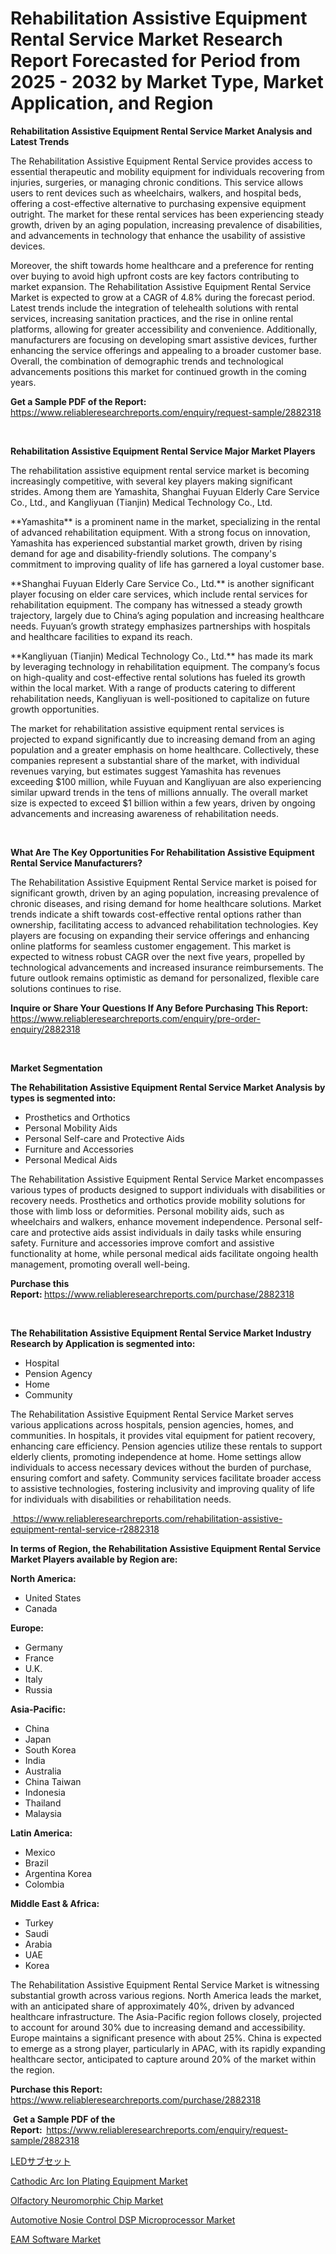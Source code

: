 <p><h1>Rehabilitation Assistive Equipment Rental Service Market Research Report Forecasted for Period from 2025 -  2032 by Market Type, Market Application, and Region</h1></p><p><strong>Rehabilitation Assistive Equipment Rental Service Market Analysis and Latest Trends</strong></p>
<p><p>The Rehabilitation Assistive Equipment Rental Service provides access to essential therapeutic and mobility equipment for individuals recovering from injuries, surgeries, or managing chronic conditions. This service allows users to rent devices such as wheelchairs, walkers, and hospital beds, offering a cost-effective alternative to purchasing expensive equipment outright. The market for these rental services has been experiencing steady growth, driven by an aging population, increasing prevalence of disabilities, and advancements in technology that enhance the usability of assistive devices.</p><p>Moreover, the shift towards home healthcare and a preference for renting over buying to avoid high upfront costs are key factors contributing to market expansion. The Rehabilitation Assistive Equipment Rental Service Market is expected to grow at a CAGR of 4.8% during the forecast period. Latest trends include the integration of telehealth solutions with rental services, increasing sanitation practices, and the rise in online rental platforms, allowing for greater accessibility and convenience. Additionally, manufacturers are focusing on developing smart assistive devices, further enhancing the service offerings and appealing to a broader customer base. Overall, the combination of demographic trends and technological advancements positions this market for continued growth in the coming years.</p></p>
<p><strong>Get a Sample PDF of the Report:&nbsp;</strong> <a href="https://www.reliableresearchreports.com/enquiry/request-sample/2882318?utm_campaign=38&utm_medium=2&utm_source=Github&utm_content=ia&utm_term=13032025&utm_id=rehabilitation-assistive-equipment-rental-service">https://www.reliableresearchreports.com/enquiry/request-sample/2882318</a></p>
<p>&nbsp;</p>
<p><strong>Rehabilitation Assistive Equipment Rental Service Major Market Players</strong></p>
<p><p>The rehabilitation assistive equipment rental service market is becoming increasingly competitive, with several key players making significant strides. Among them are Yamashita, Shanghai Fuyuan Elderly Care Service Co., Ltd., and Kangliyuan (Tianjin) Medical Technology Co., Ltd.</p><p>**Yamashita** is a prominent name in the market, specializing in the rental of advanced rehabilitation equipment. With a strong focus on innovation, Yamashita has experienced substantial market growth, driven by rising demand for age and disability-friendly solutions. The company's commitment to improving quality of life has garnered a loyal customer base.</p><p>**Shanghai Fuyuan Elderly Care Service Co., Ltd.** is another significant player focusing on elder care services, which include rental services for rehabilitation equipment. The company has witnessed a steady growth trajectory, largely due to China’s aging population and increasing healthcare needs. Fuyuan’s growth strategy emphasizes partnerships with hospitals and healthcare facilities to expand its reach.</p><p>**Kangliyuan (Tianjin) Medical Technology Co., Ltd.** has made its mark by leveraging technology in rehabilitation equipment. The company’s focus on high-quality and cost-effective rental solutions has fueled its growth within the local market. With a range of products catering to different rehabilitation needs, Kangliyuan is well-positioned to capitalize on future growth opportunities.</p><p>The market for rehabilitation assistive equipment rental services is projected to expand significantly due to increasing demand from an aging population and a greater emphasis on home healthcare. Collectively, these companies represent a substantial share of the market, with individual revenues varying, but estimates suggest Yamashita has revenues exceeding $100 million, while Fuyuan and Kangliyuan are also experiencing similar upward trends in the tens of millions annually. The overall market size is expected to exceed $1 billion within a few years, driven by ongoing advancements and increasing awareness of rehabilitation needs.</p></p>
<p>&nbsp;</p>
<p><strong>What Are The Key Opportunities For Rehabilitation Assistive Equipment Rental Service Manufacturers?</strong></p>
<p><p>The Rehabilitation Assistive Equipment Rental Service market is poised for significant growth, driven by an aging population, increasing prevalence of chronic diseases, and rising demand for home healthcare solutions. Market trends indicate a shift towards cost-effective rental options rather than ownership, facilitating access to advanced rehabilitation technologies. Key players are focusing on expanding their service offerings and enhancing online platforms for seamless customer engagement. This market is expected to witness robust CAGR over the next five years, propelled by technological advancements and increased insurance reimbursements. The future outlook remains optimistic as demand for personalized, flexible care solutions continues to rise.</p></p>
<p><strong>Inquire or Share Your Questions If Any Before Purchasing This Report:</strong> <a href="https://www.reliableresearchreports.com/enquiry/pre-order-enquiry/2882318?utm_campaign=38&utm_medium=2&utm_source=Github&utm_content=ia&utm_term=13032025&utm_id=rehabilitation-assistive-equipment-rental-service">https://www.reliableresearchreports.com/enquiry/pre-order-enquiry/2882318</a></p>
<p>&nbsp;</p>
<p><strong>Market Segmentation</strong></p>
<p><strong>The Rehabilitation Assistive Equipment Rental Service Market Analysis by types is segmented into:</strong></p>
<p><ul><li> Prosthetics and Orthotics</li><li>Personal Mobility Aids</li><li>Personal Self-care and Protective Aids</li><li>Furniture and Accessories</li><li>Personal Medical Aids </li></ul></p>
<p><p>The Rehabilitation Assistive Equipment Rental Service Market encompasses various types of products designed to support individuals with disabilities or recovery needs. Prosthetics and orthotics provide mobility solutions for those with limb loss or deformities. Personal mobility aids, such as wheelchairs and walkers, enhance movement independence. Personal self-care and protective aids assist individuals in daily tasks while ensuring safety. Furniture and accessories improve comfort and assistive functionality at home, while personal medical aids facilitate ongoing health management, promoting overall well-being.</p></p>
<p><strong>Purchase this Report:&nbsp;</strong><a href="https://www.reliableresearchreports.com/purchase/2882318?utm_campaign=38&utm_medium=2&utm_source=Github&utm_content=ia&utm_term=13032025&utm_id=rehabilitation-assistive-equipment-rental-service">https://www.reliableresearchreports.com/purchase/2882318</a></p>
<p>&nbsp;</p>
<p><strong>The Rehabilitation Assistive Equipment Rental Service Market Industry Research by Application is segmented into:</strong></p>
<p><ul><li> Hospital</li><li>Pension Agency</li><li>Home</li><li>Community </li></ul></p>
<p><p>The Rehabilitation Assistive Equipment Rental Service Market serves various applications across hospitals, pension agencies, homes, and communities. In hospitals, it provides vital equipment for patient recovery, enhancing care efficiency. Pension agencies utilize these rentals to support elderly clients, promoting independence at home. Home settings allow individuals to access necessary devices without the burden of purchase, ensuring comfort and safety. Community services facilitate broader access to assistive technologies, fostering inclusivity and improving quality of life for individuals with disabilities or rehabilitation needs.</p></p>
<p><a href="https://www.reliableresearchreports.com/rehabilitation-assistive-equipment-rental-service-r2882318?utm_campaign=38&utm_medium=2&utm_source=Github&utm_content=ia&utm_term=13032025&utm_id=rehabilitation-assistive-equipment-rental-service">&nbsp;https://www.reliableresearchreports.com/rehabilitation-assistive-equipment-rental-service-r2882318</a></p>
<p><strong>In terms of Region, the Rehabilitation Assistive Equipment Rental Service Market Players available by Region are:</strong></p>
<p>
    <p> <strong> North America: </strong>
        <ul>
            <li>United States</li>
            <li>Canada</li>
        </ul>
        </p> 
    <p> <strong> Europe: </strong>
        <ul>
            <li>Germany</li>
            <li>France</li>
            <li>U.K.</li>
            <li>Italy</li>
            <li>Russia</li>
        </ul>
        </p> 
    <p> <strong> Asia-Pacific: </strong>
        <ul>
            <li>China</li>
            <li>Japan</li>
            <li>South Korea</li>
            <li>India</li>
            <li>Australia</li>
            <li>China Taiwan</li>
            <li>Indonesia</li>
            <li>Thailand</li>
            <li>Malaysia</li>
        </ul>
        </p> 
    <p> <strong> Latin America: </strong>
        <ul>
            <li>Mexico</li>
            <li>Brazil</li>
            <li>Argentina Korea</li>
            <li>Colombia</li>
        </ul>
        </p> 
    <p> <strong> Middle East & Africa: </strong>
        <ul>
            <li>Turkey</li>
            <li>Saudi</li>
            <li>Arabia</li>
            <li>UAE</li>
            <li>Korea</li>
        </ul>
    </p>
    </p>
<p><p>The Rehabilitation Assistive Equipment Rental Service Market is witnessing substantial growth across various regions. North America leads the market, with an anticipated share of approximately 40%, driven by advanced healthcare infrastructure. The Asia-Pacific region follows closely, projected to account for around 30% due to increasing demand and accessibility. Europe maintains a significant presence with about 25%. China is expected to emerge as a strong player, particularly in APAC, with its rapidly expanding healthcare sector, anticipated to capture around 20% of the market within the region.</p></p>
<p><strong>Purchase this Report: </strong><a href="https://www.reliableresearchreports.com/purchase/2882318?utm_campaign=38&utm_medium=2&utm_source=Github&utm_content=ia&utm_term=13032025&utm_id=rehabilitation-assistive-equipment-rental-service">https://www.reliableresearchreports.com/purchase/2882318</a></p>
<p>&nbsp;<strong>Get a Sample PDF of the Report:&nbsp;&nbsp;</strong><a href="https://www.reliableresearchreports.com/enquiry/request-sample/2882318?utm_campaign=38&utm_medium=2&utm_source=Github&utm_content=ia&utm_term=13032025&utm_id=rehabilitation-assistive-equipment-rental-service">https://www.reliableresearchreports.com/enquiry/request-sample/2882318</a></p>
<p><strong></strong></p>
<p><p><a href="https://github.com/mohamedbakry57/Market-Research-Report-List-7/blob/main/905638743634.md?utm_campaign=38&utm_medium=2&utm_source=Github&utm_content=ia&utm_term=13032025&utm_id=rehabilitation-assistive-equipment-rental-service">LEDサブセット</a></p><p><a href="https://github.com/ghaligopezf5/Market-Research-Report-List-1/blob/main/cathodic-arc-ion-plating-equipment-market.md?utm_campaign=38&utm_medium=2&utm_source=Github&utm_content=ia&utm_term=13032025&utm_id=rehabilitation-assistive-equipment-rental-service">Cathodic Arc Ion Plating Equipment Market</a></p><p><a href="https://github.com/latzerelfigo48/Market-Research-Report-List-1/blob/main/olfactory-neuromorphic-chip-market.md?utm_campaign=38&utm_medium=2&utm_source=Github&utm_content=ia&utm_term=13032025&utm_id=rehabilitation-assistive-equipment-rental-service">Olfactory Neuromorphic Chip Market</a></p><p><a href="https://github.com/reahmmunises/Market-Research-Report-List-1/blob/main/automotive-nosie-control-dsp-microprocessor-market.md?utm_campaign=38&utm_medium=2&utm_source=Github&utm_content=ia&utm_term=13032025&utm_id=rehabilitation-assistive-equipment-rental-service">Automotive Nosie Control DSP Microprocessor Market</a></p><p><a href="https://github.com/moratronak3q/Market-Research-Report-List-1/blob/main/eam-software-market.md?utm_campaign=38&utm_medium=2&utm_source=Github&utm_content=ia&utm_term=13032025&utm_id=rehabilitation-assistive-equipment-rental-service">EAM Software Market</a></p></p>